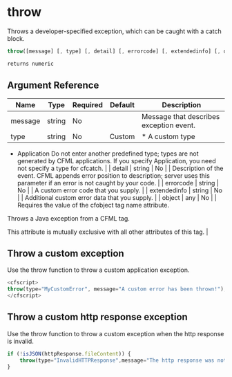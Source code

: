 # throw

Throws a developer-specified exception, which can be caught
 with a catch block.

```javascript
throw([message] [, type] [, detail] [, errorcode] [, extendedinfo] [, object])
```

```javascript
returns numeric
```

## Argument Reference

| Name | Type | Required | Default | Description |
| --- | --- | --- | --- | --- |
| message | string | No |  | Message that describes exception event. |
| type | string | No | Custom | * A custom type
 * Application
 Do not enter another predefined type; types are not
 generated by CFML applications. If you specify
 Application, you need not specify a type for cfcatch. |
| detail | string | No |  | Description of the event. CFML appends error position
 to description; server uses this parameter if an error is
 not caught by your code. |
| errorcode | string | No |  | A custom error code that you supply. |
| extendedinfo | string | No |  | Additional custom error data that you supply. |
| object | any | No |  | Requires the value of the cfobject tag name attribute.

 Throws a Java exception from a CFML tag.

 This attribute is mutually exclusive with all other
 attributes of this tag. |

## Throw a custom exception

Use the throw function to throw a custom application exception.

```javascript
<cfscript>
throw(type="MyCustomError", message="A custom error has been thrown!");
</cfscript>
```

## Throw a custom http response exception

Use the throw function to throw a custom exception when the http response is invalid.

```javascript
if (!isJSON(httpResponse.fileContent)) {
	throw(type="InvalidHTTPResponse",message="The http response was not valid JSON");
}
```
